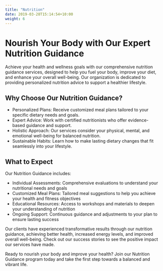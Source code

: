 ```yaml
---
title: "Nutrition"
date: 2019-03-28T15:14:54+10:00
weight: 6
---
```



<!-- ![Accounting Services](/images/austin-distel-nGc5RT2HmF0-unsplash.jpg) -->
<!--  -->
# Nourish Your Body with Our Expert Nutrition Guidance

Achieve your health and wellness goals with our comprehensive nutrition guidance services, designed to help you fuel your body, improve your diet, and enhance your overall well-being. Our organization is dedicated to providing personalized nutrition advice to support a healthier lifestyle.

## Why Choose Our Nutrition Guidance?

- Personalized Plans: Receive customized meal plans tailored to your specific dietary needs and goals.
- Expert Advice: Work with certified nutritionists who offer evidence-based guidance and support.
- Holistic Approach: Our services consider your physical, mental, and emotional well-being for balanced nutrition.
- Sustainable Habits: Learn how to make lasting dietary changes that fit seamlessly into your lifestyle.

## What to Expect

Our Nutrition Guidance includes:

- Individual Assessments: Comprehensive evaluations to understand your nutritional needs and goals
- Customized Meal Plans: Tailored meal suggestions to help you achieve your health and fitness objectives
- Educational Resources: Access to workshops and materials to deepen your understanding of nutrition
- Ongoing Support: Continuous guidance and adjustments to your plan to ensure lasting success

Our clients have experienced transformative results through our nutrition guidance, achieving better health, increased energy levels, and improved overall well-being. Check out our success stories to see the positive impact our services have made.

Ready to nourish your body and improve your health? Join our Nutrition Guidance program today and take the first step towards a balanced and vibrant life.
